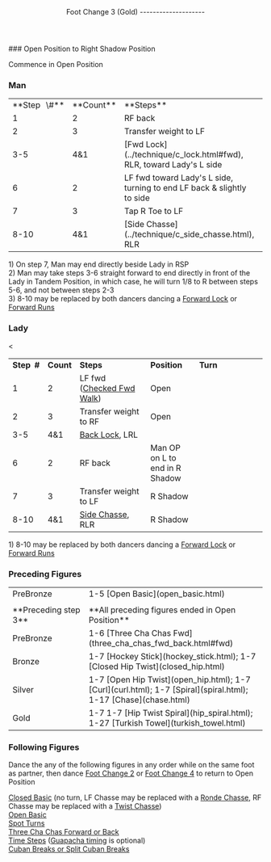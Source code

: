 <header>Foot Change 3 (Gold)
--------------------

 </header>### Open Position to Right Shadow Position

Commence in Open Position

### Man

 <table class="style1"> <tbody><tr> <td style="width:10%">**Step<span style="color:white">\_</span>\#**</td> <td style="width:10%">**Count**</td> <td style="width:30%">**Steps**</td> <td style="width:20%">**Position**</td> <td style="width:30%">**Turn**</td> </tr> <tr> <td>1</td> <td>2</td> <td>RF back</td> <td>Open</td> <td> </td> </tr> <tr> <td>2</td> <td>3</td> <td>Transfer weight to LF</td> <td>Open</td> <td> </td> </tr> <tr> <td>3-5</td> <td>4&amp;1</td> <td> [Fwd Lock](../technique/c_lock.html#fwd), RLR, toward Lady's L side </td> <td> </td> <td>1/8 to R between 2-3</td> </tr> <tr> <td>6</td> <td>2</td> <td>LF fwd toward Lady's L side, turning to end LF back &amp; slightly to side</td> <td>OP on L to end in R Shadow</td> <td> 3/8 to R ([Fwd Walk Turning](../technique/cr_fwd_walk_turning.html)) </td> </tr> <tr> <td>7</td> <td>3</td> <td>Tap R Toe to LF</td> <td>R Shadow</td> <td> </td> </tr> <tr> <td>8-10</td> <td>4&amp;1</td> <td> [Side Chasse](../technique/c_side_chasse.html), RLR </td> <td>R Shadow</td> <td> </td> </tr> </tbody></table>

1\) On step 7, Man may end directly beside Lady in RSP  
 2) Man may take steps 3-6 straight forward to end directly in front of the Lady in Tandem Position, in which case, he will turn 1/8 to R between steps 5-6, and not between steps 2-3  
 3) 8-10 may be replaced by both dancers dancing a [Forward Lock](../technique/c_lock.html#fwd) or [Forward Runs](../technique/c_runs.html)

### Lady

&lt; <table class="style1"> <tbody><tr> <td style="width:10%">**Step<span style="color:white">\_</span>\#**</td> <td style="width:10%">**Count**</td> <td style="width:30%">**Steps**</td> <td style="width:20%">**Position**</td> <td style="width:30%">**Turn**</td> </tr> <tr> <td>1</td> <td>2</td> <td> LF fwd ([Checked Fwd Walk](../technique/cr_checked_fwd_walk.html)) </td> <td>Open</td> <td> </td> </tr> <tr> <td>2</td> <td>3</td> <td>Transfer weight to RF</td> <td>Open</td> <td> </td> </tr> <tr> <td>3-5</td> <td>4&amp;1</td> <td> [Back Lock](../technique/c_lock.html#bwd), LRL </td> <td> </td> <td> </td> </tr> <tr> <td>6</td> <td>2</td> <td>RF back</td> <td>Man OP on L to end in R Shadow</td> <td> </td> </tr> <tr> <td>7</td> <td>3</td> <td>Transfer weight to LF</td> <td>R Shadow</td> <td> </td> </tr> <tr> <td>8-10</td> <td>4&amp;1</td> <td> [Side Chasse](../technique/c_side_chasse.html), RLR </td> <td>R Shadow</td> <td> </td> </tr> </tbody></table>

1\) 8-10 may be replaced by both dancers dancing a [Forward Lock](../technique/c_lock.html#fwd) or [Forward Runs](../technique/c_runs.html)

### Preceding Figures

 <table> <tbody><tr> <td style="width:30%">PreBronze</td> <td> 1-5 [Open Basic](open_basic.html) </td> </tr> <tr> <td style="width:30%"> </td> <td> </td> </tr> <tr> <td style="width:30%">**Preceding step 3**</td> <td>**All preceding figures ended in Open Position**</td> </tr> <tr> <td style="width:30%">PreBronze</td> <td> 1-6 [Three Cha Chas Fwd](three_cha_chas_fwd_back.html#fwd) </td> </tr> <tr> <td style="width:30%">Bronze</td> <td> 1-7 [Hockey Stick](hockey_stick.html); 1-7 [Closed Hip Twist](closed_hip.html) </td> </tr> <tr> <td style="width:30%">Silver</td> <td> 1-7 [Open Hip Twist](open_hip.html); 1-7 [Curl](curl.html); 1-7 [Spiral](spiral.html); 1-17 [Chase](chase.html) </td> </tr> <tr> <td style="width:30%">Gold</td> <td> 1-7 1-7 [Hip Twist Spiral](hip_spiral.html); 1-27 [Turkish Towel](turkish_towel.html) </td> </tr> </tbody></table>

### Following Figures

Dance the any of the following figures in any order while on the same foot as partner, then dance [Foot Change 2](foot_change_2.html) or [Foot Change 4](foot_change_4.html) to return to Open Position  
   
 [Closed Basic](closed_basic.html#closedbasic) (no turn, LF Chasse may be replaced with a [Ronde Chasse](../technique/c_ronde_chasse.html), RF Chasse may be replaced with a [Twist Chasse](../technique/c_twist_chasse.html))  
 [Open Basic](#openbasic)  
 [Spot Turns](spot_turn.html)  
 [Three Cha Chas Forward or Back](three_cha_chas_fwd_back.html)  
 [Time Steps](time_step.html) ([Guapacha timing](../technique/c_guapacha.html) is optional)  
 [Cuban Breaks or Split Cuban Breaks](cuban_breaks.html)